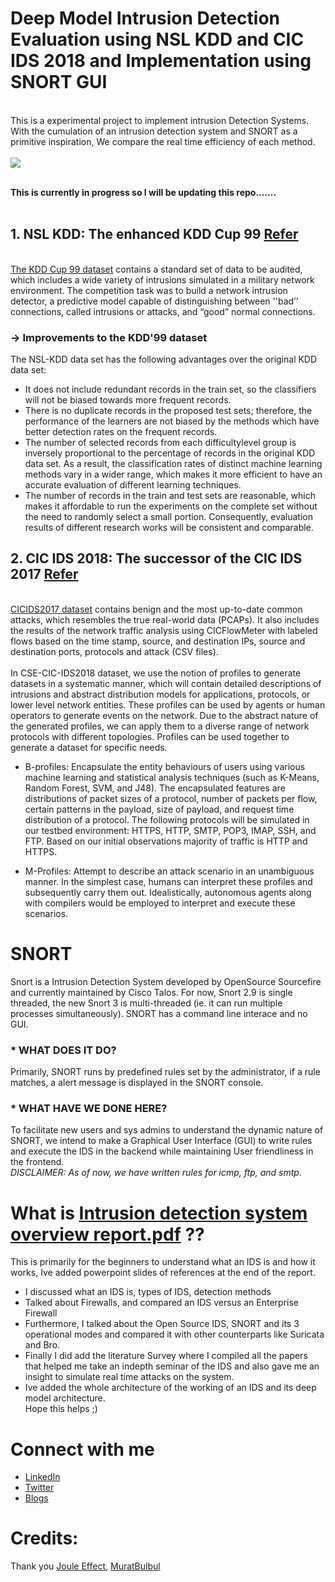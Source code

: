 # Deep Model Intrusion Detection Evaluation using NSL KDD and CIC IDS 2018 and Implementation using SNORT GUI
<br>
This is a experimental project to implement intrusion Detection Systems. With the cumulation of an intrusion detection system and SNORT as a primitive inspiration, We compare the real time efficiency of each method.
<br></br>
<img src="https://user-images.githubusercontent.com/70995581/209061112-3de8e0c7-07bd-4f7d-bb74-0c05727c52ec.PNG"/>

<br>**This is currently in progress so I will be updating this repo.......**</br>
<br>
## 1. NSL KDD: The enhanced KDD Cup 99 [Refer](https://www.unb.ca/cic/datasets/nsl.html)
<br>[The KDD Cup 99 dataset](https://www.tensorflow.org/datasets/catalog/kddcup99) contains a standard set of data to be audited, which includes a wide variety of intrusions simulated in a military network environment.
The competition task was to build a network intrusion detector, a predictive model capable of distinguishing between ''bad’’ connections, called intrusions or attacks, and “good” normal connections.
### -> Improvements to the KDD'99 dataset
The NSL-KDD data set has the following advantages over the original KDD data set:

* It does not include redundant records in the train set, so the classifiers will not be biased towards more frequent records.
* There is no duplicate records in the proposed test sets; therefore, the performance of the learners are not biased by the methods which have better detection rates on the frequent records.
* The number of selected records from each difficultylevel group is inversely proportional to the percentage of records in the original KDD data set. As a result, the classification rates of distinct machine learning methods vary in a wider range, which makes it more efficient to have an accurate evaluation of different learning techniques.
* The number of records in the train and test sets are reasonable, which makes it affordable to run the experiments on the complete set without the need to randomly select a small portion. Consequently, evaluation results of different research works will be consistent and comparable.

## 2. CIC IDS 2018: The successor of the CIC IDS 2017 [Refer](https://www.unb.ca/cic/datasets/ids-2018.html)
<br>[CICIDS2017 dataset](https://www.unb.ca/cic/datasets/ids-2017.html) contains benign and the most up-to-date common attacks, which resembles the true real-world data (PCAPs). It also includes the results of the network traffic analysis using CICFlowMeter with labeled flows based on the time stamp, source, and destination IPs, source and destination ports, protocols and attack (CSV files).</br>
<br>In CSE-CIC-IDS2018 dataset, we use the notion of profiles to generate datasets in a systematic manner, which will contain detailed descriptions of intrusions and abstract distribution models for applications, protocols, or lower level network entities. These profiles can be used by agents or human operators to generate events on the network. Due to the abstract nature of the generated profiles, we can apply them to a diverse range of network protocols with different topologies. Profiles can be used together to generate a dataset for specific needs.</br>
* B-profiles: Encapsulate the entity behaviours of users using various machine learning and statistical analysis techniques (such as K-Means, Random Forest, SVM, and J48). The encapsulated features are distributions of packet sizes of a protocol, number of packets per flow, certain patterns in the payload, size of payload, and request time distribution of a protocol. The following protocols will be simulated in our testbed environment: HTTPS, HTTP, SMTP, POP3, IMAP, SSH, and FTP. Based on our initial observations majority of traffic is HTTP and HTTPS.

* M-Profiles: Attempt to describe an attack scenario in an unambiguous manner. In the simplest case, humans can interpret these profiles and subsequently carry them out. Idealistically, autonomous agents along with compilers would be employed to interpret and execute these scenarios.
# SNORT
Snort is a Intrusion Detection System developed by OpenSource Sourcefire and currently maintained by Cisco Talos. For now, Snort 2.9 is single threaded, the new Snort 3 is multi-threaded (ie. it can run multiple processes simultaneously). SNORT has a command line interace and no GUI.<br>
### * WHAT DOES IT DO?
Primarily, SNORT runs by predefined rules set by the administrator, if a rule matches, a alert message is displayed in the SNORT console.
### * WHAT HAVE WE DONE HERE?
To facilitate new users and sys admins to understand the dynamic nature of SNORT, we intend to make a Graphical User Interface 
(GUI) to write rules and execute the IDS in the backend while maintaining User friendliness in the frontend.<br>
*DISCLAIMER: As of now, we have written rules for icmp, ftp, and smtp.*
# What is [Intrusion detection system overview report.pdf](https://github.com/WhiteHatCyberus/Deep-Model-Evaluation-Intrusion-Detection-System-using-NSL-KDD-CIC-IDS-2018/blob/main/intrusion%20detection%20system%20overview%20report.pdf) ??
This is primarily for the beginners to understand what an IDS is and how it works, Ive added powerpoint slides of references at the end of the report.
* I discussed what an IDS is, types of IDS, detection methods
* Talked about Firewalls, and compared an IDS versus an Enterprise Firewall
* Furthermore, I talked about the Open Source IDS, SNORT and its 3 operational modes and compared it with other counterparts like Suricata and Bro.
* Finally I did add the literature Survey where I compiled all the papers that helped me take an indepth seminar of the IDS and also gave me an insight to simulate real time attacks on the system.
* Ive added the whole architecture of the working of an IDS and its deep model architecture.
<br> Hope this helps ;)<br>
# Connect with me
* [LinkedIn](https://www.linkedin.com/in/whcyberus/)
* [Twitter](https://twitter.com/MattSleety)
* [Blogs](https://ethicalcyberuspathways.wordpress.com/)
# Credits:
Thank you [Joule Effect](https://github.com/jouleffect),
[MuratBulbul](https://github.com/muratbulbul)
